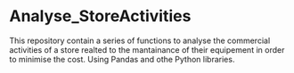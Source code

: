 # Analyse_StoreActivities
This repository contain a series of functions to analyse the commercial activities of a store realted to the mantainance of their equipement in order to minimise the cost. Using Pandas and othe Python libraries.
